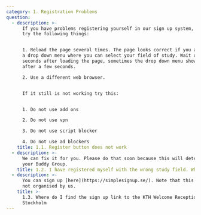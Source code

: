 ```yaml
---
category: 1. Registration Problems
question:
  - description: >-
      If you have problems registering yourself in our sign up system, please
      try the following things:


      1. Reload the page several times. The page looks correct if you also have
      a drop down menu where you can select your field of study. Wait up to 30
      seconds after loading the page, sometimes the drop down menu shows up
      after a few seconds.

      2. Use a different web browser.


      If it still is not working try this:


      1. Do not use add ons

      2. Do not use vpn

      3. Do not use script blocker

      4. Do not use ad blockers
    title: 1.1. Register button does not work
  - description: >-
      We can fix it for you. Please do that soon because this will determine
      your Buddy Group.
    title: 1.2. I have registered myself with the wrong study field. What can I do?
  - description: >-
      You can sign up [here](https://simplesignup.se/). Note that this event is
      not organised by us.
    title: >-
      1.3. Where do I find the sign up link to the KTH Welcome Reception
      Stockholm
---
```


